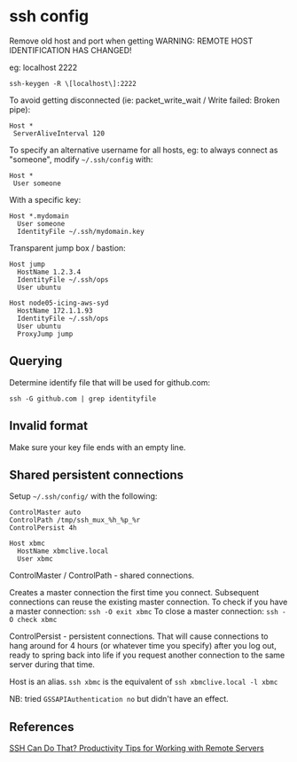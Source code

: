 # ssh config

Remove old host and port when getting WARNING: REMOTE HOST IDENTIFICATION HAS CHANGED!

eg: localhost 2222

```
ssh-keygen -R \[localhost\]:2222
```

To avoid getting disconnected (ie: packet_write_wait / Write failed: Broken pipe):

```
Host *
 ServerAliveInterval 120
```

To specify an alternative username for all hosts, eg: to always connect as "someone", modify `~/.ssh/config` with:

```
Host *
 User someone
```

With a specific key:

```
Host *.mydomain
  User someone
  IdentityFile ~/.ssh/mydomain.key
```

Transparent jump box / bastion:

```
Host jump
  HostName 1.2.3.4
  IdentityFile ~/.ssh/ops
  User ubuntu

Host node05-icing-aws-syd
  HostName 172.1.1.93
  IdentityFile ~/.ssh/ops
  User ubuntu
  ProxyJump jump
```

## Querying

Determine identify file that will be used for github.com:

```
ssh -G github.com | grep identityfile
```

## Invalid format

Make sure your key file ends with an empty line.

## Shared persistent connections

Setup `~/.ssh/config/` with the following:

```
ControlMaster auto
ControlPath /tmp/ssh_mux_%h_%p_%r
ControlPersist 4h

Host xbmc
  HostName xbmclive.local
  User xbmc
```

ControlMaster / ControlPath - shared connections.

Creates a master connection the first time you connect. Subsequent connections can reuse the existing master connection.
To check if you have a master connection: `ssh -O exit xbmc`
To close a master connection: `ssh -O check xbmc`

ControlPersist - persistent connections. That will cause connections to hang around for 4 hours (or whatever time you specify) after you log out, ready to spring back into life if you request another connection to the same server during that time.

Host is an alias. `ssh xbmc` is the equivalent of `ssh xbmclive.local -l xbmc`

NB: tried `GSSAPIAuthentication no` but didn't have an effect.

## References

[SSH Can Do That? Productivity Tips for Working with Remote Servers](http://blogs.perl.org/users/smylers/2011/08/ssh-productivity-tips.html)
